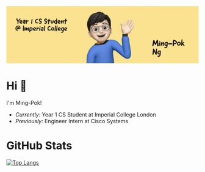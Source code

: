 ![Banner Image](./banner.png)

# Hi 👋

I'm Ming-Pok!
- <i>Currently:</i>  Year 1 CS Student at Imperial College London
- <i>Previously:</i> Engineer Intern at Cisco Systems

# GitHub Stats

[![Top Langs](https://github-readme-stats.vercel.app/api/top-langs/?username=mp-ng&langs_count=10&layout=compact&theme=algolia)](https://github.com/seyhanvankhan)
